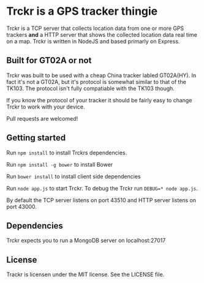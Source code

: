 # Trckr is a GPS tracker thingie

Trckr is a TCP server that collects location data from one or more GPS trackers **and** a HTTP server that shows the collected location data real time on a map. Trckr is written in NodeJS and based primarly on Express.

## Built for GT02A or not
Trckr was built to be used with a cheap China tracker labled GT02A(HY). In fact it's not a GT02A, but it's protocol is somewhat similar to that of the TK103. The protocol isn't fully compatiable with the TK103 though.

If you know the protocol of your tracker it should be fairly easy to change Trckr to work with your device.

Pull requests are welcomed!

## Getting started
Run ```npm install``` to install Trckrs dependencies.

Run ```npm install -g bower``` to install Bower

Run ```bower install``` to install client side dependencies

Run ```node app.js``` to start Trckr. To debug the Trckr run ```DEBUG=* node app.js```.

By default the TCP server listens on port 43510 and HTTP server listens on port 43000. 

## Dependencies
Trckr expects you to run a MongoDB server on localhost:27017 

## License
Trackr is licensen under the MIT license. See the LICENSE file.

